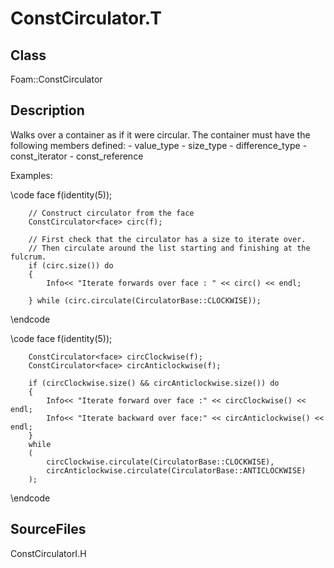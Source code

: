# ConstCirculator.T 
## Class
Foam::ConstCirculator

## Description
Walks over a container as if it were circular. The container must have the
following members defined:
        - value_type
        - size_type
        - difference_type
        - const_iterator
        - const_reference

Examples:

\code
        face f(identity(5));

        // Construct circulator from the face
        ConstCirculator<face> circ(f);

        // First check that the circulator has a size to iterate over.
        // Then circulate around the list starting and finishing at the fulcrum.
        if (circ.size()) do
        {
            Info<< "Iterate forwards over face : " << circ() << endl;

        } while (circ.circulate(CirculatorBase::CLOCKWISE));
\endcode

\code
        face f(identity(5));

        ConstCirculator<face> circClockwise(f);
        ConstCirculator<face> circAnticlockwise(f);

        if (circClockwise.size() && circAnticlockwise.size()) do
        {
            Info<< "Iterate forward over face :" << circClockwise() << endl;
            Info<< "Iterate backward over face:" << circAnticlockwise() << endl;
        }
        while
        (
            circClockwise.circulate(CirculatorBase::CLOCKWISE),
            circAnticlockwise.circulate(CirculatorBase::ANTICLOCKWISE)
        );
\endcode

## SourceFiles
ConstCirculatorI.H

